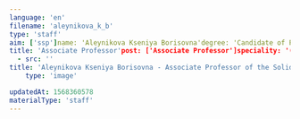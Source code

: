 ```yaml
---
language: 'en'
filename: 'aleynikova_k_b'
type: 'staff'
aim: ['ssp']name: 'Aleynikova Kseniya Borisovna'degree: 'Candidate of Physico-Mathematical Sciences'
title: 'Associate Professor'post: ['Associate Professor']speciality: '(01.04.07) Condensed matter physics'contacts: []avatar:
  - src: ''
title: 'Aleynikova Kseniya Borisovna - Associate Professor of the Solid state physics and nanostructures Department'
    type: 'image'

updatedAt: 1568360578
materialType: 'staff'
---
```


